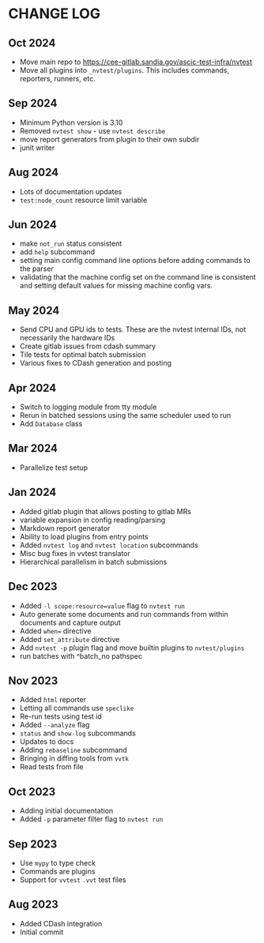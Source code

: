 # CHANGE LOG

## Oct 2024

- Move main repo to https://cee-gitlab.sandia.gov/ascic-test-infra/nvtest
- Move all plugins into `_nvtest/plugins`.  This includes commands, reporters, runners, etc.

## Sep 2024

- Minimum Python version is 3.10
- Removed `nvtest show` - use `nvtest describe`
- move report generators from plugin to their own subdir
- junit writer

## Aug 2024

- Lots of documentation updates
- `test:node_count` resource limit variable

## Jun 2024

- make `not_run` status consistent
- add `help` subcommand
- setting main config command line options before adding commands to the parser
- validating that the machine config set on the command line is consistent and setting default values for missing machine config vars.

## May 2024

- Send CPU and GPU ids to tests.  These are the nvtest internal IDs, not necessarily the hardware IDs
- Create gitlab issues from cdash summary
- Tile tests for optimal batch submission
- Various fixes to CDash generation and posting

## Apr 2024

- Switch to logging module from tty module
- Rerun in batched sessions using the same scheduler used to run
- Add `Database` class

## Mar 2024

- Parallelize test setup

## Jan 2024

- Added gitlab plugin that allows posting to gitlab MRs
- variable expansion in config reading/parsing
- Markdown report generator
- Ability to load plugins from entry points
- Added `nvtest log` and `nvtest location` subcommands
- Misc bug fixes in vvtest translator
- Hierarchical parallelism in batch submissions

## Dec 2023

- Added `-l scope:resource=value` flag to `nvtest run`
- Auto generate some documents and run commands from within documents and capture output
- Added `when=` directive
- Added `set_attribute` directive
- Add `nvtest -p` plugin flag and move builtin plugins to `nvtest/plugins`
- run batches with ^batch_no pathspec

## Nov 2023

- Added `html` reporter
- Letting all commands use `speclike`
- Re-run tests using test id
- Added `--analyze` flag
- `status` and `show-log` subcommands
- Updates to docs
- Adding `rebaseline` subcommand
- Bringing in diffing tools from `vvtk`
- Read tests from file

## Oct 2023

- Adding initial documentation
- Added `-p` parameter filter flag to `nvtest run`

## Sep 2023

- Use `mypy` to type check
- Commands are plugins
- Support for `vvtest` `.vvt` test files

## Aug 2023

- Added CDash integration
- Initial commit
